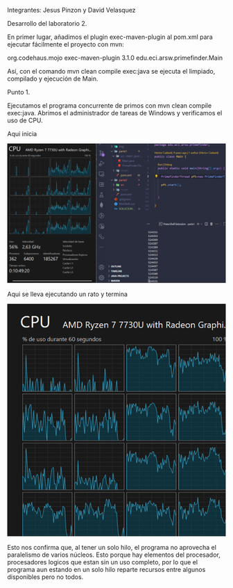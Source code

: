 Integrantes: Jesus Pinzon y David Velasquez

Desarrollo del laboratorio 2.

En primer lugar, añadimos el plugin exec-maven-plugin al pom.xml para ejecutar fácilmente el proyecto con mvn:

<build>
    <plugins>
        <plugin>
            <groupId>org.codehaus.mojo</groupId>
            <artifactId>exec-maven-plugin</artifactId>
            <version>3.1.0</version>
            <configuration>
                <mainClass>edu.eci.arsw.primefinder.Main</mainClass>
            </configuration>
        </plugin>
    </plugins>
</build>

Así, con el comando mvn clean compile exec:java se ejecuta el limpiado, compilado y ejecución de Main.

Punto 1.

Ejecutamos el programa concurrente de primos con mvn clean compile exec:java. Abrimos el administrador de tareas de Windows y verificamos el uso de CPU. 

Aqui inicia

![alt text](image.png)

Aqui se lleva ejecutando un rato y termina

![alt text](image-1.png)

Esto nos confirma que, al tener un solo hilo, el programa no aprovecha el paralelismo de varios núcleos. Esto porque hay elementos del procesador, procesadores logicos que estan sin un uso completo, por lo que el programa aun estando en un solo hilo reparte recursos entre algunos disponibles pero no todos.
